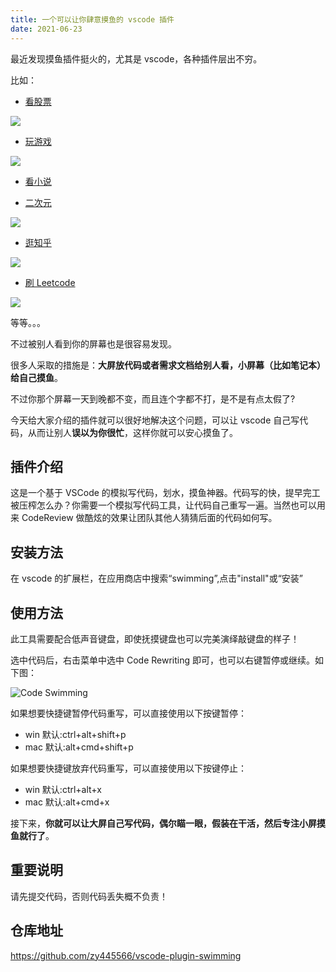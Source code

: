 ```yaml
---
title: 一个可以让你肆意摸鱼的 vscode 插件
date: 2021-06-23
---
```


最近发现摸鱼插件挺火的，尤其是 vscode，各种插件层出不穷。

<!-- more -->

比如：

- [看股票](https://github.com/giscafer/leek-fund "看股票")

![](https://tva1.sinaimg.cn/large/008i3skNly1gruk8mx11rj31c00u0qlr.jpg)

- [玩游戏](https://github.com/gamedilong/anes-repository "玩游戏")

![](https://tva1.sinaimg.cn/large/008i3skNly1grsanvqzt1j309i0lsq38.jpg)

- [看小说](https://marketplace.visualstudio.com/items?itemName=renkun.reader "看小说")

- [二次元](https://github.com/deepred5/daily-anime "二次元")

![](https://tva1.sinaimg.cn/large/008i3skNly1grsaqrs2nrj30k00fogq3.jpg)

- [逛知乎](https://github.com/niudai/VSCode-Zhihu "逛知乎")

![](https://tva1.sinaimg.cn/large/008i3skNly1grsaoqs2zhj30xz09y0w2.jpg)

- [刷 Leetcode](https://github.com/LeetCode-OpenSource/vscode-leetcode "刷 Leetcode")

![](https://tva1.sinaimg.cn/large/008i3skNly1grsarv5bboj30jb0bugnb.jpg)

等等。。。

不过被别人看到你的屏幕也是很容易发现。

很多人采取的措施是：**大屏放代码或者需求文档给别人看，小屏幕（比如笔记本）给自己摸鱼**。

不过你那个屏幕一天到晚都不变，而且连个字都不打，是不是有点太假了?

今天给大家介绍的插件就可以很好地解决这个问题，可以让 vscode 自己写代码，从而让别人**误以为你很忙**，这样你就可以安心摸鱼了。

## 插件介绍

这是一个基于 VSCode 的模拟写代码，划水，摸鱼神器。代码写的快，提早完工被压榨怎么办？你需要一个模拟写代码工具，让代码自己重写一遍。当然也可以用来 CodeReview 做酷炫的效果让团队其他人猜猜后面的代码如何写。

## 安装方法

在 vscode 的扩展栏，在应用商店中搜索“swimming”,点击"install"或“安装”

## 使用方法

此工具需要配合低声音键盘，即使抚摸键盘也可以完美演绎敲键盘的样子！

选中代码后，右击菜单中选中 Code Rewriting 即可，也可以右键暂停或继续。如下图：

![Code Swimming](https://tva1.sinaimg.cn/large/008i3skNly1grsah4lscsj30f1061gm3.jpg)

如果想要快捷键暂停代码重写，可以直接使用以下按键暂停：

- win 默认:ctrl+alt+shift+p
- mac 默认:alt+cmd+shift+p

如果想要快捷键放弃代码重写，可以直接使用以下按键停止：

- win 默认:ctrl+alt+x
- mac 默认:alt+cmd+x

接下来，**你就可以让大屏自己写代码，偶尔瞄一眼，假装在干活，然后专注小屏摸鱼就行了**。

## 重要说明

请先提交代码，否则代码丢失概不负责！

## 仓库地址

https://github.com/zy445566/vscode-plugin-swimming
